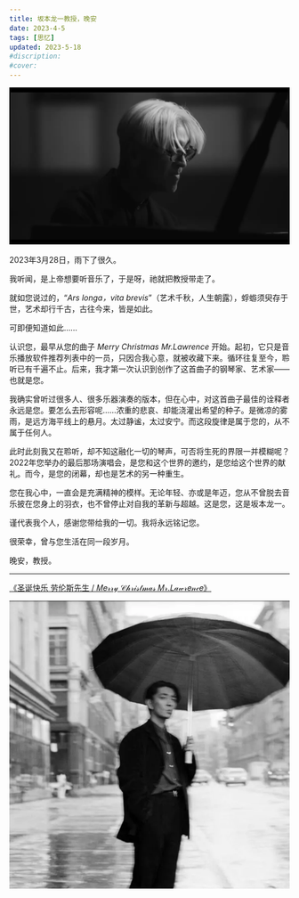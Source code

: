 ```yaml
---
title: 坂本龙一教授，晚安
date: 2023-4-5
tags: [思忆]
updated: 2023-5-18
#discription: 
#cover: 
---
```


![alt photo](/images/article/23_1/坂本龙一_2.jpg "近年的教授")

2023年3月28日，雨下了很久。

我听闻，是上帝想要听音乐了，于是呀，祂就把教授带走了。

就如您说过的，“*Ars longa，vita brevis*”（艺术千秋，人生朝露），蜉蝣须臾存于世，艺术却行千古，古往今来，皆是如此。

可即便知道如此……

认识您，最早从您的曲子 *Merry Christmas Mr.Lawrence* 开始。起初，它只是音乐播放软件推荐列表中的一员，只因合我心意，就被收藏下来。循环往复至今，聆听已有千遍不止。后来，我才第一次认识到创作了这首曲子的钢琴家、艺术家——也就是您。

我确实曾听过很多人、很多乐器演奏的版本，但在心中，对这首曲子最佳的诠释者永远是您。要怎么去形容呢……浓重的悲哀、却能浇灌出希望的种子。是微凉的雾雨，是远方海平线上的悬月。太过静谧，太过安宁。而这段旋律是属于您的，从不属于任何人。

此时此刻我又在聆听，却不知这融化一切的琴声，可否将生死的界限一并模糊呢？2022年您举办的最后那场演唱会，是您和这个世界的邀约，是您给这个世界的献礼。而今，是您的闭幕，却也是艺术的另一种重生。

您在我心中，一直会是充满精神的模样。无论年轻、亦或是年迈，您从不曾脱去音乐披在您身上的羽衣，也不曾停止对自我的革新与超越。这是您，这是坂本龙一。

谨代表我个人，感谢您带给我的一切。我将永远铭记您。

很荣幸，曾与您生活在同一段岁月。

晚安，教授。

****

[《圣诞快乐 劳伦斯先生 / 𝑀𝑒𝓇𝓇𝓎 𝒞𝒽𝓇𝒾𝓈𝓉𝓂𝒶𝓈 𝑀𝓇.𝐿𝒶𝓌𝓇𝑒𝓃𝒸𝑒》](https://www.bilibili.com/video/BV1c44y1R7sf/ "𝑀𝑒𝓇𝓇𝓎 𝒞𝒽𝓇𝒾𝓈𝓉𝓂𝒶𝓈 𝑀𝓇.𝐿𝒶𝓌𝓇𝑒𝓃𝒸𝑒")

![alt photo](/images/article/23_1/坂本龙一.jpg "年轻的时候的教授")
